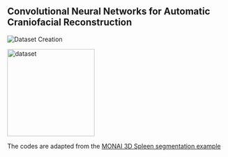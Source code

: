 ## Convolutional Neural Networks for Automatic Craniofacial Reconstruction

![Dataset Creation](https://github.com/Jianningli/research-contributions/blob/master/SkullRec/figs/dataset.png)

<img src="https://github.com/Jianningli/research-contributions/blob/master/SkullRec/figs/dataset.png" alt="dataset" width="200"/>

The codes are adapted from the [MONAI 3D Spleen segmentation example](https://github.com/Project-MONAI/tutorials/blob/master/3d_segmentation/spleen_segmentation_3d.ipynb)




```

```
